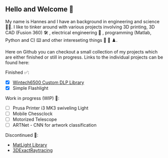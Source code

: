 ## Hello and Welcome 👋 ##

My name is Hannes and I have an background in engineering and science 👨‍🔬.
I like to tinker around with various projects involving 3D printing,
3D CAD (Fusion 360) 🛠️ , electrical engineering 🔌 ,
programming (Matlab, Python and C) ⌨️ and other intereseting things 🔦 🔭 ♟️. 

<!--  Put some badges her if possibel  -->

Here on Github you can checkout a small collection of my projects which are either
finished or still in progress. Links to the individual projects can be found here:


<!--  Make a list of some of my projects that ia m currently working on  -->

Finished ✅:
- [x] [Wintech6500 Custom DLP Library](https://github.com/HanSur94/Wintech6500_Custom)
- [x] Simple Flashlight 

Work in progress (WIP) 🔨: 
- [ ] Prusa Printer i3 MK3 swiveling Light
- [ ] Mobile Chessclock
- [ ] Motorized Telescope 
- [ ] ARTNet - CNN for artwork classification

Discontinued 🛑:
- [MatLight Library](https://github.com/HanSur94/MatLight)
- [3DExactRaytracing](https://github.com/HanSur94/3DexactRaytracing)


<!---
HanSur94/HanSur94 is a ✨ special ✨ repository because its `README.md` (this file) appears on your GitHub profile.
You can click the Preview link to take a look at your changes.
--->
